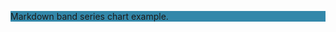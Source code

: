 <section class="container-markdown" style="background: #38a">

Markdown band series chart example.
</section>